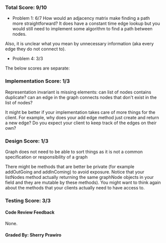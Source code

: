 ### Total Score: 9/10
- Problem 1: 6/7
How would an adjacency matrix make finding a path more straightforward? It does have a constant time
edge lookup but you would still need to implement some algorithm to find a path between nodes.

Also, it is unclear what you mean by unnecessary information (aka every edge they do not connect to).

- Problem 4: 3/3

The below scores are separate:

### Implementation Score: 1/3
Representation invariant is missing elements: can list of nodes contains duplicate? can an edge in the
graph connects nodes that don't exist in the list of nodes?

It might be better if your implementation takes care of more things for the client. For example, why does
your add edge method just create and return a new edge? Do you expect your client to keep track of the
edges on their own?

### Design Score: 1/3
Graph does not need to be able to sort things as it is not a common specification or responsibility of a
graph

There might be methods that are better be private (for example addOutGoing and addInComing) to avoid
exposure. Notice that your listNodes method actually returning the same graphNode objects in your field 
and they are mutable by these methods). You might want to think again about the methods that your clients
actually need to have access to.

### Testing Score: 3/3

#### Code Review Feedback

None.

#### Graded By: Sherry Prawiro
